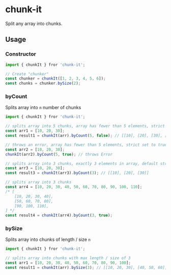 # chunk-it

Split any array into chunks.

## Usage

### Constructor

```javascript
import { chunkIt } fror 'chunk-it';

// Create "chunker"
const chunker = chunkIt([1, 2, 3, 4, 5, 6]);
const chunks = chunker.bySize(2);
```

### byCount

Splits array into `n` number of chunks

```javascript
import { chunkIt } fror 'chunk-it';

// splits array into 5 chunks, array has fewer than 5 elements, strict set to false
const arr1 = [10, 20, 30];
const result1 = chunkIt(arr).byCount(5, false); // [[10], [20], [30], [], []]

// throws an error, array has fewer than 5 elements, strict set to true
const arr2 = [10, 20, 30];
chunkIt(arr2).byCount(5, true); // throws Error

// splits array into 3 chunks, exactly 3 elements in array, default strict = false
const arr3 = [10, 20, 30];
const result3 = chunkIt(arr3).byCount(3); // [[10], [20], [30]]

// splits array into 3 chunks
const arr4 = [10, 20, 30, 40, 50, 60, 70, 80, 90, 100, 110];
/* [
    [10, 20, 30, 40],
    [50, 60, 70, 80],
    [90, 100, 110],
] */
const result4 = chunkIt(arr4).byCount(3, true);
```

### bySize

Splits array into chunks of length / size `n`

```javascript
import { chunkIt } fror 'chunk-it';

// splits array into chunks with max length / size of 3
const arr1 = [10, 20, 30, 40, 50, 60, 70, 80, 90, 100];
const result1 = chunkIt(arr).bySize(3); // [[10, 20, 30], [40, 50, 60], [70, 80, 90], [100]]
```
